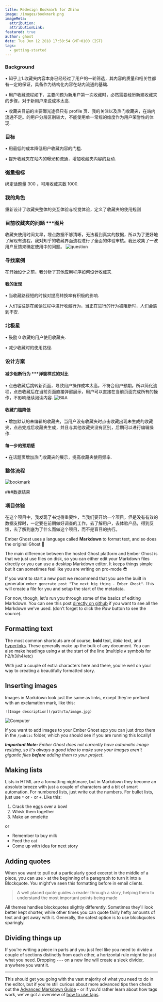 ```yaml
---
title: Redesign Bookmark for Zhihu
image: /images/bookmark.png
imageMeta:
  attribution:
  attributionLink:
featured: true
author: ghost
date: Tue Jun 12 2018 17:58:54 GMT+0100 (IST)
tags:
  - getting-started
---
```


### Background

• 知乎上1.收藏夹内容本身已经经过了用户的一轮筛选，其内容的质量和相关性都有一定的保证，具备作为结构化内容在站内流通的基础.

• 用户收藏流程如下，主要问题为新用户第一次收藏时，必然需要经历新建收藏夹的步骤，对于新用户来说成本太高.

• 收藏夹目前的主要曝光途径只有 profile 页、我的关注以及热门收藏夹，在站内流通不足。的用户分层区别较大，不能使用单一常规的维度作为用户荣誉性的体现.

### 目标
• 用最低的成本降低用户收藏内容的门槛.

• 提升收藏夹在站内的曝光和流通，增加收藏夹内容的互动.

### 衡量指标
绑定话题量 300 ，可用收藏夹数 1000.

### 我的角色
重新设计了收藏夹整体的交互体验与视觉体验，定义了收藏夹的使用规则

### 目前收藏夹的问题 ***图片
收藏夹使用时间太早，埋点数据不够清晰，无法看到真实的数据，所以为了更好地了解现有流程，我对知乎的收藏界面流程进行了全面的体验审核。我还收集了一波用户反馈来确定使用中的问题。
![question](/images/question.png)

### 寻找案例
在开始设计之前，我分析了其他应用程序如何设计收藏夹.

#### 我的发现
• 当收藏路径短的时候对提高转换率有积极的影响.

• 人们往往是在阅读过程中进行收藏行为，当正在进行的行为被阻断时，人们会感到不安.

### 北极星
• 鼓励 0 收藏的用户使用收藏夹.

• 减少收藏时的使用路径.

### 设计方案 
#### 减少阻断行为 ***弹窗样式的对比
• 点击收藏后跳转新页面，导致用户操作成本太高，不符合用户预期，所以简化流程，点击收藏后在当前页面直接弹窗展示，用户可以直接在当前页面完成所有的操作，不影响继续阅读内容. 
![B&A](/images/B&A.png)

#### 收藏门槛降低
• 增加默认的未编辑的收藏夹，当用户没有收藏夹时点击收藏出现未生成的收藏夹，点击完成后收藏夹生成，并且与其他收藏夹没有区别，后期可以进行编辑操作.

#### 每一步的预期感
• 在话题页增加热门收藏夹的展示，提高收藏夹使用频率.

### 整体流程
![bookmark](/images/bookmark.png)

###数据结果
### 项目体验
在这个项目中，我发现了书觉得重要性，当我们要开始一个项目，但是没有有效的数据支撑时，一定要在前期做好调查的工作，去了解用户，去体验产品，得到反馈，去了解到底为了什么而做这个项目，而不是盲目的执行。

Ember Ghost uses a language called **Markdown** to format text, and so does the original Ghost 🎉

The main difference between the hosted Ghost platform and Ember Ghost is that we just use files on disk, so you can either edit your Markdown files directly or you can use a desktop Markdown editor. It keeps things simple but it can sometimes feel like you are writing on pro-mode 😎

If you want to start a new post we recommend that you use the built in generator `ember generate post "The next big thing - Ember Ghost"`. This will create a file for you and setup the start of the metadata.

For now, though, let's run you through some of the basics of editing Markdown. You can see this post [directly on github](https://github.com/stonecircle/ember-ghost/blob/master/blueprints/ember-ghost/files/content/the-editor.md) if you want to see all the Markdown we've used. (don't forget to click the _Raw_ button to see the source).


## Formatting text

The most common shortcuts are of course, **bold** text, _italic_ text, and [hyperlinks](https://example.com). These generally make up the bulk of any document. You can also make headings using `#` at the start of the line (multiple `#` symbols for h2/h3/h4/etc)

With just a couple of extra characters here and there, you're well on your way to creating a beautifully formatted story.


## Inserting images

Images in Markdown look just the same as links, except they're prefixed with an exclamation mark, like this:

`![Image description](/path/to/image.jpg)`

![Computer](https://casper.ghost.org/v1.0.0/images/computer.jpg)

If you want to add images to your Ember Ghost app you can just drop them in the `/public` folder, which you should see if you are running this locally!

_**Important Note:** Ember Ghost does not currently have automatic image resizing, so it's always a good idea to make sure your images aren't gigantic files **before** adding them to your project._


## Making lists

Lists in HTML are a formatting nightmare, but in Markdown they become an absolute breeze with just a couple of characters and a bit of smart automation. For numbered lists, just write out the numbers. For bullet lists, just use `*` or `-` or `+`. Like this:

1. Crack the eggs over a bowl
2. Whisk them together
3. Make an omelette

or

- Remember to buy milk
- Feed the cat
- Come up with idea for next story


## Adding quotes

When you want to pull out a particularly good excerpt in the middle of a piece, you can use `>` at the beginning of a paragraph to turn it into a Blockquote. You might've seen this formatting before in email clients.

> A well placed quote guides a reader through a story, helping them to understand the most important points being made

All themes handles blockquotes slightly differently. Sometimes they'll look better kept shorter, while other times you can quote fairly hefty amounts of text and get away with it. Generally, the safest option is to use blockquotes sparingly.


## Dividing things up

If you're writing a piece in parts and you just feel like you need to divide a couple of sections distinctly from each other, a horizontal rule might be just what you need. Dropping `---` on a new line will create a sleek divider, anywhere you want it.

---

This should get you going with the vast majority of what you need to do in the editor, but if you're still curious about more advanced tips then check out the [Advanced Markdown Guide](/advanced-markdown/) - or if you'd rather learn about how tags work, we've got a overview of [how to use tags](/using-tags/).
